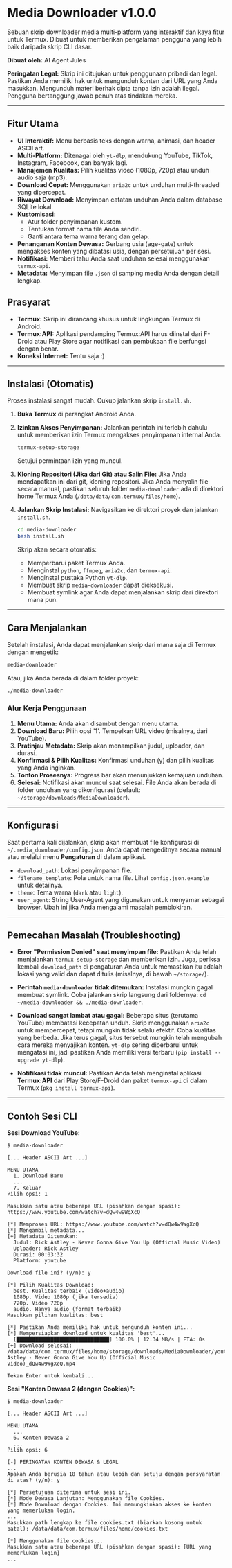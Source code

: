 # Media Downloader v1.0.0

Sebuah skrip downloader media multi-platform yang interaktif dan kaya fitur untuk Termux. Dibuat untuk memberikan pengalaman pengguna yang lebih baik daripada skrip CLI dasar.

**Dibuat oleh:** AI Agent Jules

**Peringatan Legal:** Skrip ini ditujukan untuk penggunaan pribadi dan legal. Pastikan Anda memiliki hak untuk mengunduh konten dari URL yang Anda masukkan. Mengunduh materi berhak cipta tanpa izin adalah ilegal. Pengguna bertanggung jawab penuh atas tindakan mereka.

---

## Fitur Utama

- **UI Interaktif:** Menu berbasis teks dengan warna, animasi, dan header ASCII art.
- **Multi-Platform:** Ditenagai oleh `yt-dlp`, mendukung YouTube, TikTok, Instagram, Facebook, dan banyak lagi.
- **Manajemen Kualitas:** Pilih kualitas video (1080p, 720p) atau unduh audio saja (mp3).
- **Download Cepat:** Menggunakan `aria2c` untuk unduhan multi-threaded yang dipercepat.
- **Riwayat Download:** Menyimpan catatan unduhan Anda dalam database SQLite lokal.
- **Kustomisasi:**
    - Atur folder penyimpanan kustom.
    - Tentukan format nama file Anda sendiri.
    - Ganti antara tema warna terang dan gelap.
- **Penanganan Konten Dewasa:** Gerbang usia (age-gate) untuk mengakses konten yang dibatasi usia, dengan persetujuan per sesi.
- **Notifikasi:** Memberi tahu Anda saat unduhan selesai menggunakan `termux-api`.
- **Metadata:** Menyimpan file `.json` di samping media Anda dengan detail lengkap.

## Prasyarat

- **Termux:** Skrip ini dirancang khusus untuk lingkungan Termux di Android.
- **Termux:API:** Aplikasi pendamping Termux:API harus diinstal dari F-Droid atau Play Store agar notifikasi dan pembukaan file berfungsi dengan benar.
- **Koneksi Internet:** Tentu saja :)

---

## Instalasi (Otomatis)

Proses instalasi sangat mudah. Cukup jalankan skrip `install.sh`.

1.  **Buka Termux** di perangkat Android Anda.

2.  **Izinkan Akses Penyimpanan:**
    Jalankan perintah ini terlebih dahulu untuk memberikan izin Termux mengakses penyimpanan internal Anda.
    ```bash
    termux-setup-storage
    ```
    Setujui permintaan izin yang muncul.

3.  **Kloning Repositori (Jika dari Git) atau Salin File:**
    Jika Anda mendapatkan ini dari git, kloning repositori. Jika Anda menyalin file secara manual, pastikan seluruh folder `media-downloader` ada di direktori home Termux Anda (`/data/data/com.termux/files/home`).

4.  **Jalankan Skrip Instalasi:**
    Navigasikan ke direktori proyek dan jalankan `install.sh`.
    ```bash
    cd media-downloader
    bash install.sh
    ```
    Skrip akan secara otomatis:
    - Memperbarui paket Termux Anda.
    - Menginstal `python`, `ffmpeg`, `aria2c`, dan `termux-api`.
    - Menginstal pustaka Python `yt-dlp`.
    - Membuat skrip `media-downloader` dapat dieksekusi.
    - Membuat symlink agar Anda dapat menjalankan skrip dari direktori mana pun.

---

## Cara Menjalankan

Setelah instalasi, Anda dapat menjalankan skrip dari mana saja di Termux dengan mengetik:
```bash
media-downloader
```
Atau, jika Anda berada di dalam folder proyek:
```bash
./media-downloader
```

### Alur Kerja Penggunaan

1.  **Menu Utama:** Anda akan disambut dengan menu utama.
2.  **Download Baru:** Pilih opsi '1'. Tempelkan URL video (misalnya, dari YouTube).
3.  **Pratinjau Metadata:** Skrip akan menampilkan judul, uploader, dan durasi.
4.  **Konfirmasi & Pilih Kualitas:** Konfirmasi unduhan (y) dan pilih kualitas yang Anda inginkan.
5.  **Tonton Prosesnya:** Progress bar akan menunjukkan kemajuan unduhan.
6.  **Selesai:** Notifikasi akan muncul saat selesai. File Anda akan berada di folder unduhan yang dikonfigurasi (default: `~/storage/downloads/MediaDownloader`).

---

## Konfigurasi

Saat pertama kali dijalankan, skrip akan membuat file konfigurasi di `~/.media_downloader/config.json`. Anda dapat mengeditnya secara manual atau melalui menu **Pengaturan** di dalam aplikasi.

-   `download_path`: Lokasi penyimpanan file.
-   `filename_template`: Pola untuk nama file. Lihat `config.json.example` untuk detailnya.
-   `theme`: Tema warna (`dark` atau `light`).
-   `user_agent`: String User-Agent yang digunakan untuk menyamar sebagai browser. Ubah ini jika Anda mengalami masalah pemblokiran.

---

## Pemecahan Masalah (Troubleshooting)

-   **Error "Permission Denied" saat menyimpan file:**
    Pastikan Anda telah menjalankan `termux-setup-storage` dan memberikan izin. Juga, periksa kembali `download_path` di pengaturan Anda untuk memastikan itu adalah lokasi yang valid dan dapat ditulis (misalnya, di bawah `~/storage/`).

-   **Perintah `media-downloader` tidak ditemukan:**
    Instalasi mungkin gagal membuat symlink. Coba jalankan skrip langsung dari foldernya: `cd ~/media-downloader && ./media-downloader`.

-   **Download sangat lambat atau gagal:**
    Beberapa situs (terutama YouTube) membatasi kecepatan unduh. Skrip menggunakan `aria2c` untuk mempercepat, tetapi mungkin tidak selalu efektif. Coba kualitas yang berbeda. Jika terus gagal, situs tersebut mungkin telah mengubah cara mereka menyajikan konten. `yt-dlp` sering diperbarui untuk mengatasi ini, jadi pastikan Anda memiliki versi terbaru (`pip install --upgrade yt-dlp`).

-   **Notifikasi tidak muncul:**
    Pastikan Anda telah menginstal aplikasi **Termux:API** dari Play Store/F-Droid dan paket `termux-api` di dalam Termux (`pkg install termux-api`).

---

## Contoh Sesi CLI

**Sesi Download YouTube:**
```
$ media-downloader

[... Header ASCII Art ...]

MENU UTAMA
  1. Download Baru
  ...
  7. Keluar
Pilih opsi: 1

Masukkan satu atau beberapa URL (pisahkan dengan spasi): https://www.youtube.com/watch?v=dQw4w9WgXcQ

[*] Memproses URL: https://www.youtube.com/watch?v=dQw4w9WgXcQ
[*] Mengambil metadata...
[+] Metadata Ditemukan:
  Judul: Rick Astley - Never Gonna Give You Up (Official Music Video)
  Uploader: Rick Astley
  Durasi: 00:03:32
  Platform: youtube

Download file ini? (y/n): y

[*] Pilih Kualitas Download:
  best. Kualitas terbaik (video+audio)
  1080p. Video 1080p (jika tersedia)
  720p. Video 720p
  audio. Hanya audio (format terbaik)
Masukkan pilihan kualitas: best

[*] Pastikan Anda memiliki hak untuk mengunduh konten ini...
[*] Mempersiapkan download untuk kualitas 'best'...
  [██████████████████████████████] 100.0% | 12.34 MB/s | ETA: 0s
[+] Download selesai: /data/data/com.termux/files/home/storage/downloads/MediaDownloader/youtube_Rick Astley - Never Gonna Give You Up (Official Music Video)_dQw4w9WgXcQ.mp4

Tekan Enter untuk kembali...
```

**Sesi "Konten Dewasa 2 (dengan Cookies)":**
```
$ media-downloader

[... Header ASCII Art ...]

MENU UTAMA
  ...
  6. Konten Dewasa 2
  ...
Pilih opsi: 6

[-] PERINGATAN KONTEN DEWASA & LEGAL
...
Apakah Anda berusia 18 tahun atau lebih dan setuju dengan persyaratan di atas? (y/n): y

[*] Persetujuan diterima untuk sesi ini.
[*] Mode Dewasa Lanjutan: Menggunakan file Cookies.
[*] Mode Download dengan Cookies. Ini memungkinkan akses ke konten yang memerlukan login.
...
Masukkan path lengkap ke file cookies.txt (biarkan kosong untuk batal): /data/data/com.termux/files/home/cookies.txt

[*] Menggunakan file cookies...
Masukkan satu atau beberapa URL (pisahkan dengan spasi): [URL yang memerlukan login]
...
```
